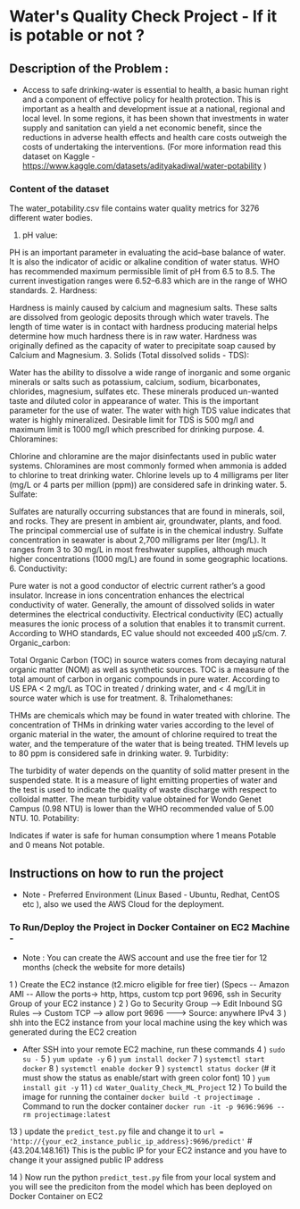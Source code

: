 # Water's Quality Check Project - If it is potable or not ?

## Description of the Problem :
- Access to safe drinking-water is essential to health, a basic human right and a component of effective policy for health protection. This is important as a health and development issue at a national, regional and local level. In some regions, it has been shown that investments in water supply and sanitation can yield a net economic benefit, since the reductions in adverse health effects and health care costs outweigh the costs of undertaking the interventions.
(For more information read this dataset on Kaggle - https://www.kaggle.com/datasets/adityakadiwal/water-potability )

### Content of the dataset 

The water_potability.csv file contains water quality metrics for 3276 different water bodies.
1. pH value:

PH is an important parameter in evaluating the acid–base balance of water. It is also the indicator of acidic or alkaline condition of water status. WHO has recommended maximum permissible limit of pH from 6.5 to 8.5. The current investigation ranges were 6.52–6.83 which are in the range of WHO standards.
2. Hardness:

Hardness is mainly caused by calcium and magnesium salts. These salts are dissolved from geologic deposits through which water travels. The length of time water is in contact with hardness producing material helps determine how much hardness there is in raw water. Hardness was originally defined as the capacity of water to precipitate soap caused by Calcium and Magnesium.
3. Solids (Total dissolved solids - TDS):

Water has the ability to dissolve a wide range of inorganic and some organic minerals or salts such as potassium, calcium, sodium, bicarbonates, chlorides, magnesium, sulfates etc. These minerals produced un-wanted taste and diluted color in appearance of water. This is the important parameter for the use of water. The water with high TDS value indicates that water is highly mineralized. Desirable limit for TDS is 500 mg/l and maximum limit is 1000 mg/l which prescribed for drinking purpose.
4. Chloramines:

Chlorine and chloramine are the major disinfectants used in public water systems. Chloramines are most commonly formed when ammonia is added to chlorine to treat drinking water. Chlorine levels up to 4 milligrams per liter (mg/L or 4 parts per million (ppm)) are considered safe in drinking water.
5. Sulfate:

Sulfates are naturally occurring substances that are found in minerals, soil, and rocks. They are present in ambient air, groundwater, plants, and food. The principal commercial use of sulfate is in the chemical industry. Sulfate concentration in seawater is about 2,700 milligrams per liter (mg/L). It ranges from 3 to 30 mg/L in most freshwater supplies, although much higher concentrations (1000 mg/L) are found in some geographic locations.
6. Conductivity:

Pure water is not a good conductor of electric current rather’s a good insulator. Increase in ions concentration enhances the electrical conductivity of water. Generally, the amount of dissolved solids in water determines the electrical conductivity. Electrical conductivity (EC) actually measures the ionic process of a solution that enables it to transmit current. According to WHO standards, EC value should not exceeded 400 μS/cm.
7. Organic_carbon:

Total Organic Carbon (TOC) in source waters comes from decaying natural organic matter (NOM) as well as synthetic sources. TOC is a measure of the total amount of carbon in organic compounds in pure water. According to US EPA < 2 mg/L as TOC in treated / drinking water, and < 4 mg/Lit in source water which is use for treatment.
8. Trihalomethanes:

THMs are chemicals which may be found in water treated with chlorine. The concentration of THMs in drinking water varies according to the level of organic material in the water, the amount of chlorine required to treat the water, and the temperature of the water that is being treated. THM levels up to 80 ppm is considered safe in drinking water.
9. Turbidity:

The turbidity of water depends on the quantity of solid matter present in the suspended state. It is a measure of light emitting properties of water and the test is used to indicate the quality of waste discharge with respect to colloidal matter. The mean turbidity value obtained for Wondo Genet Campus (0.98 NTU) is lower than the WHO recommended value of 5.00 NTU.
10. Potability:

Indicates if water is safe for human consumption where 1 means Potable and 0 means Not potable.


## Instructions on how to run the project
- Note - Preferred Environment (Linux Based - Ubuntu, Redhat, CentOS etc ), also we used the AWS Cloud for the deployment.

### To Run/Deploy the Project in Docker Container on EC2 Machine - 
- Note : You can create the AWS account and use the free tier for 12 months (check the website for more details)

1 ) Create the EC2 instance (t2.micro eligible for free tier) (Specs -- Amazon AMI -- Allow the ports-> http, https, custom tcp port 9696, ssh in Security Group of your EC2 instance ) 
2 ) Go to Security Group --> Edit Inbound SG Rules --> Custom TCP --> allow port 9696 ---> Source: anywhere IPv4
3 ) shh into the EC2 instance from your local machine using the key which was generated during the EC2 creation
- After SSH into your remote EC2 machine, run these commands
4 ) `sudo su -` 
5 ) `yum update -y` 
6 ) `yum install docker`
7 ) `systemctl start docker`
8 ) `systemctl enable docker`
9 ) `systemctl status docker`   (# it must show the status as enable/start with green color font)
10 ) `yum install git -y`
11 ) `cd Water_Quality_Check_ML_Project`
12 ) To build the image for running the container
        `docker build -t projectimage .`
     Command to run the docker container
        `docker run -it -p 9696:9696 --rm projectimage:latest`
        
13 ) update the `predict_test.py` file and change it to 
`url = 'http://{your_ec2_instance_public_ip_address}:9696/predict'`  # {43.204.148.161} This is the public IP for your EC2 instance and you have to change it your assigned public IP address

14 ) Now run the python `predict_test.py` file from your local system and you will see the prediciton from the model which has been deployed on Docker Container on EC2



